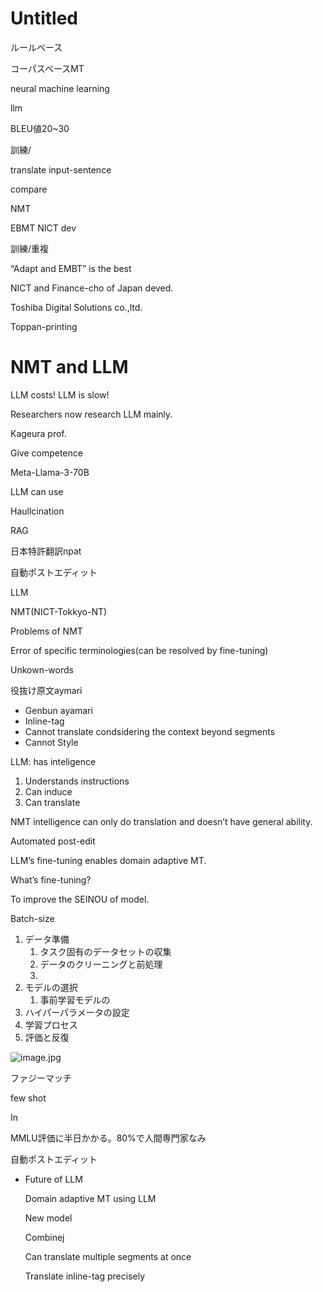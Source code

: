 # Untitled

ルールベース

コーパスベースMT

neural machine learning

llm

BLEU値20~30

訓練/

translate input-sentence

compare

NMT

EBMT NICT dev

訓練/重複

“Adapt and EMBT” is the best

NICT and Finance-cho of Japan deved.

Toshiba Digital Solutions co.,ltd.

Toppan-printing 

# NMT and LLM

LLM costs! LLM is slow!

Researchers now research LLM mainly.

Kageura prof.

Give competence 

Meta-Llama-3-70B

LLM can use 

Haullcination

RAG

日本特許翻訳npat

自動ポストエディット

LLM

NMT(NICT-Tokkyo-NT)

Problems of NMT

Error of specific terminologies(can be resolved by fine-tuning)

Unkown-words

役抜け原文aymari

- Genbun ayamari
- Inline-tag
- Cannot translate condsidering the context beyond segments
- Cannot Style

LLM: has inteligence

1. Understands instructions
2. Can induce
3. Can translate

NMT intelligence can only do translation and doesn’t have general ability.

Automated post-edit

LLM’s fine-tuning enables domain adaptive MT.

What’s fine-tuning?

To improve the SEINOU of model.

Batch-size

1. データ準備
    1. タスク固有のデータセットの収集
    2. データのクリーニングと前処理
    3. 
2. モデルの選択
    1. 事前学習モデルの
3. ハイパーパラメータの設定
4. 学習プロセス
5. 評価と反復

![image.jpg](Untitled%20106496eb7c90800e90fcfedc03749fae/image.jpg)

ファジーマッチ

few shot

In

MMLU評価に半日かかる。80%で人間専門家なみ

自動ポストエディット

- Future of LLM
    
    Domain adaptive MT using LLM
    
    New model
    
    Combinej
    
    Can translate multiple segments at once
    
    Translate inline-tag precisely